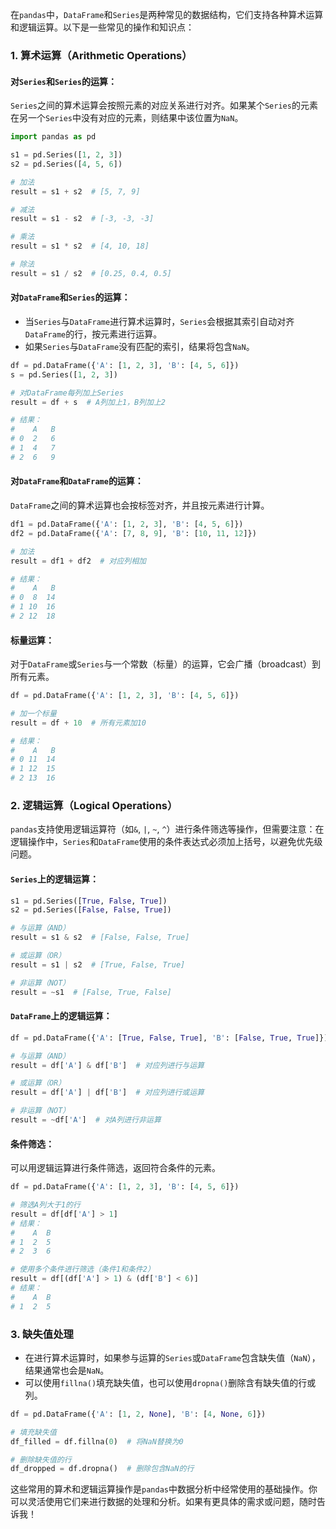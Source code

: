 在`pandas`中，`DataFrame`和`Series`是两种常见的数据结构，它们支持各种算术运算和逻辑运算。以下是一些常见的操作和知识点：

### 1. **算术运算（Arithmetic Operations）**

#### 对`Series`和`Series`的运算：
`Series`之间的算术运算会按照元素的对应关系进行对齐。如果某个`Series`的元素在另一个`Series`中没有对应的元素，则结果中该位置为`NaN`。

```python
import pandas as pd

s1 = pd.Series([1, 2, 3])
s2 = pd.Series([4, 5, 6])

# 加法
result = s1 + s2  # [5, 7, 9]

# 减法
result = s1 - s2  # [-3, -3, -3]

# 乘法
result = s1 * s2  # [4, 10, 18]

# 除法
result = s1 / s2  # [0.25, 0.4, 0.5]
```

#### 对`DataFrame`和`Series`的运算：
- 当`Series`与`DataFrame`进行算术运算时，`Series`会根据其索引自动对齐`DataFrame`的行，按元素进行运算。
- 如果`Series`与`DataFrame`没有匹配的索引，结果将包含`NaN`。

```python
df = pd.DataFrame({'A': [1, 2, 3], 'B': [4, 5, 6]})
s = pd.Series([1, 2, 3])

# 对DataFrame每列加上Series
result = df + s  # A列加上1，B列加上2

# 结果：
#    A   B
# 0  2   6
# 1  4   7
# 2  6   9
```

#### 对`DataFrame`和`DataFrame`的运算：
`DataFrame`之间的算术运算也会按标签对齐，并且按元素进行计算。

```python
df1 = pd.DataFrame({'A': [1, 2, 3], 'B': [4, 5, 6]})
df2 = pd.DataFrame({'A': [7, 8, 9], 'B': [10, 11, 12]})

# 加法
result = df1 + df2  # 对应列相加

# 结果：
#    A   B
# 0  8  14
# 1 10  16
# 2 12  18
```

#### 标量运算：
对于`DataFrame`或`Series`与一个常数（标量）的运算，它会广播（broadcast）到所有元素。

```python
df = pd.DataFrame({'A': [1, 2, 3], 'B': [4, 5, 6]})

# 加一个标量
result = df + 10  # 所有元素加10

# 结果：
#    A   B
# 0 11  14
# 1 12  15
# 2 13  16
```

### 2. **逻辑运算（Logical Operations）**

`pandas`支持使用逻辑运算符（如`&`, `|`, `~`, `^`）进行条件筛选等操作，但需要注意：在逻辑操作中，`Series`和`DataFrame`使用的条件表达式必须加上括号，以避免优先级问题。

#### `Series`上的逻辑运算：
```python
s1 = pd.Series([True, False, True])
s2 = pd.Series([False, False, True])

# 与运算（AND）
result = s1 & s2  # [False, False, True]

# 或运算（OR）
result = s1 | s2  # [True, False, True]

# 非运算（NOT）
result = ~s1  # [False, True, False]
```

#### `DataFrame`上的逻辑运算：
```python
df = pd.DataFrame({'A': [True, False, True], 'B': [False, True, True]})

# 与运算（AND）
result = df['A'] & df['B']  # 对应列进行与运算

# 或运算（OR）
result = df['A'] | df['B']  # 对应列进行或运算

# 非运算（NOT）
result = ~df['A']  # 对A列进行非运算
```

#### 条件筛选：
可以用逻辑运算进行条件筛选，返回符合条件的元素。

```python
df = pd.DataFrame({'A': [1, 2, 3], 'B': [4, 5, 6]})

# 筛选A列大于1的行
result = df[df['A'] > 1]
# 结果：
#    A  B
# 1  2  5
# 2  3  6

# 使用多个条件进行筛选（条件1和条件2）
result = df[(df['A'] > 1) & (df['B'] < 6)]
# 结果：
#    A  B
# 1  2  5
```

### 3. **缺失值处理**
- 在进行算术运算时，如果参与运算的`Series`或`DataFrame`包含缺失值（`NaN`），结果通常也会是`NaN`。
- 可以使用`fillna()`填充缺失值，也可以使用`dropna()`删除含有缺失值的行或列。

```python
df = pd.DataFrame({'A': [1, 2, None], 'B': [4, None, 6]})

# 填充缺失值
df_filled = df.fillna(0)  # 将NaN替换为0

# 删除缺失值的行
df_dropped = df.dropna()  # 删除包含NaN的行
```

这些常用的算术和逻辑运算操作是`pandas`中数据分析中经常使用的基础操作。你可以灵活使用它们来进行数据的处理和分析。如果有更具体的需求或问题，随时告诉我！